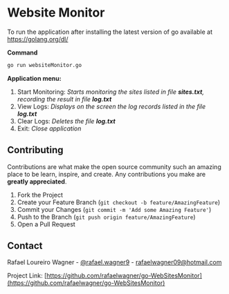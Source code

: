 # Website Monitor
To run the application after installing the latest version of go available at https://golang.org/dl/

**Command**
  ```sh
  go run websiteMonitor.go
  ```

**Application menu:**

1. Start Monitoring: _Starts monitoring the sites listed in file **sites.txt**, recording the result in file **log.txt**_
2. View Logs: _Displays on the screen the log records listed in the file **log.txt**_
3. Clear Logs: _Deletes the file **log.txt**_
0. Exit: _Close application_

<!-- CONTRIBUTING -->
## Contributing

Contributions are what make the open source community such an amazing place to be learn, inspire, and create. Any contributions you make are **greatly appreciated**.

1. Fork the Project
2. Create your Feature Branch (`git checkout -b feature/AmazingFeature`)
3. Commit your Changes (`git commit -m 'Add some Amazing Feature'`)
4. Push to the Branch (`git push origin feature/AmazingFeature`)
5. Open a Pull Request

<!-- CONTACT -->
## Contact

Rafael Loureiro Wagner - [@rafael.wagner9](https://www.linkedin.com/in/rafael-loureiro-wagner/) - rafaelwagner09@hotmail.com

Project Link: [https://github.com/rafaelwagner/go-WebSitesMonitor](https://github.com/rafaelwagner/go-WebSitesMonitor)
